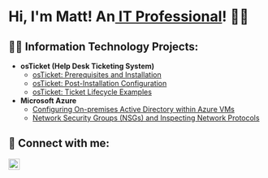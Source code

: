 ## <h1>Hi, I'm Matt! An<a href="http://linkedin.com/in/matthew-maldonado"> IT Professional</a>! 👋😄
  
<h2>👨‍💻 Information Technology Projects:</h2>

- <b>osTicket (Help Desk Ticketing System)</b>
  - [osTicket: Prerequisites and Installation](https://github.com/MattMaldonado/osTicket-Prerequisites-and-Installation)
  - [osTicket: Post-Installation Configuration](https://github.com/MattMaldonado/osTicket-Post-Installation-and-Configuration)
  - [osTicket: Ticket Lifecycle Examples](https://github.com/MattMaldonado/osTicket-Ticket-Lifecycle-Examples)
- <b>Microsoft Azure</b>
  - [Configuring On-premises Active Directory within Azure VMs](https://github.com/MattMaldonado/Microsoft-Azure-Config-AD)
  - [Network Security Groups (NSGs) and Inspecting Network Protocols](https://github.com/MattMaldonado/Microsoft-Azure-Network-Protocols)

<h2> 🤳 Connect with me:</h2>

[<img align="left" alt="JoshMadakor | LinkedIn" width="22px" src="https://cdn.jsdelivr.net/npm/simple-icons@v3/icons/linkedin.svg" />][linkedin]

[linkedin]: http://linkedin.com/in/matthew-maldonado

<!--
**MattMaldonado/MattMaldonado** is a ✨ _special_ ✨ repository because its `README.md` (this file) appears on your GitHub profile.

Here are some ideas to get you started:

- 🔭 I’m currently working on ...
- 🌱 I’m currently learning ...
- 👯 I’m looking to collaborate on ...
- 🤔 I’m looking for help with ...
- 💬 Ask me about ...
- 📫 How to reach me: ...
- 😄 Pronouns: ...
- ⚡ Fun fact: ...
-->
